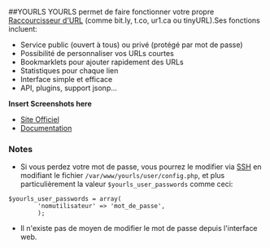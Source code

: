 ##YOURLS
YOURLS permet de faire fonctionner votre propre [Raccourcisseur d'URL](https://fr.wikipedia.org/wiki/R%C3%A9duction_d%27URL) (comme bit.ly, t.co, ur1.ca ou tinyURL).Ses fonctions incluent:

  * Service public (ouvert à tous) ou privé (protégé par mot de passe)
  * Possibilité de personnaliser vos URLs courtes
  * Bookmarklets pour ajouter rapidement des URLs
  * Statistiques pour chaque lien
  * Interface simple et efficace
  * API, plugins, support jsonp...

**Insert Screenshots here**

  * [Site Officiel](http://yourls.org/)
  * [Documentation](https://github.com/YOURLS/YOURLS/wiki)

### Notes
 * Si vous perdez votre mot de passe, vous pourrez le modifier via [SSH](SSH.md) en modifiant le fichier `/var/www/yourls/user/config.php`, et plus particulièrement la valeur `$yourls_user_passwords` comme ceci:
```
$yourls_user_passwords = array(
        'nomutilisateur' => 'mot_de_passe',
        );
```
 * Il n'existe pas de moyen de modifier le mot de passe depuis l'interface web.

